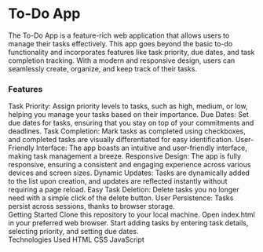 #  To-Do App

The To-Do App is a feature-rich web application that allows users to manage their tasks effectively. This app goes beyond the basic to-do functionality and incorporates features like task priority, due dates, and task completion tracking. With a modern and responsive design, users can seamlessly create, organize, and keep track of their tasks.

<h3>Features</h3>
Task Priority: Assign priority levels to tasks, such as high, medium, or low, helping you manage your tasks based on their importance.
Due Dates: Set due dates for tasks, ensuring that you stay on top of your commitments and deadlines.
Task Completion: Mark tasks as completed using checkboxes, and completed tasks are visually differentiated for easy identification.
User-Friendly Interface: The app boasts an intuitive and user-friendly interface, making task management a breeze.
Responsive Design: The app is fully responsive, ensuring a consistent and engaging experience across various devices and screen sizes.
Dynamic Updates: Tasks are dynamically added to the list upon creation, and updates are reflected instantly without requiring a page reload.
Easy Task Deletion: Delete tasks you no longer need with a simple click of the delete button.
User Persistence: Tasks persist across sessions, thanks to browser storage.
<br>
Getting Started
Clone this repository to your local machine.
Open index.html in your preferred web browser.
Start adding tasks by entering task details, selecting priority, and setting due dates.
<br>
Technologies Used
HTML
CSS
JavaScript

